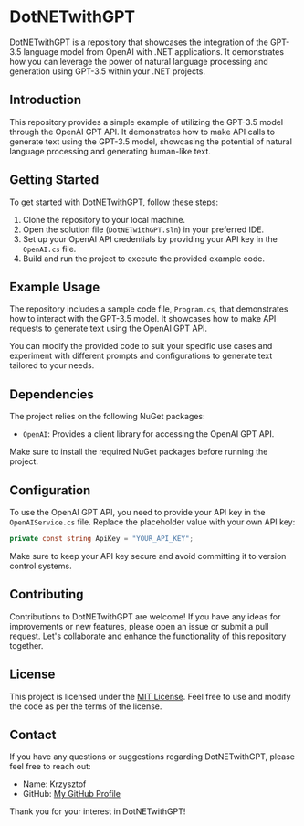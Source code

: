 # DotNETwithGPT

DotNETwithGPT is a repository that showcases the integration of the GPT-3.5 language model from OpenAI with .NET applications. It demonstrates how you can leverage the power of natural language processing and generation using GPT-3.5 within your .NET projects.

## Introduction

This repository provides a simple example of utilizing the GPT-3.5 model through the OpenAI GPT API. It demonstrates how to make API calls to generate text using the GPT-3.5 model, showcasing the potential of natural language processing and generating human-like text.

## Getting Started

To get started with DotNETwithGPT, follow these steps:

1. Clone the repository to your local machine.
2. Open the solution file (`DotNETwithGPT.sln`) in your preferred IDE.
3. Set up your OpenAI API credentials by providing your API key in the `OpenAI.cs` file.
4. Build and run the project to execute the provided example code.

## Example Usage

The repository includes a sample code file, `Program.cs`, that demonstrates how to interact with the GPT-3.5 model. It showcases how to make API requests to generate text using the OpenAI GPT API.

You can modify the provided code to suit your specific use cases and experiment with different prompts and configurations to generate text tailored to your needs.

## Dependencies

The project relies on the following NuGet packages:

- `OpenAI`: Provides a client library for accessing the OpenAI GPT API.

Make sure to install the required NuGet packages before running the project.

## Configuration

To use the OpenAI GPT API, you need to provide your API key in the `OpenAIService.cs` file. Replace the placeholder value with your own API key:

```csharp
private const string ApiKey = "YOUR_API_KEY";
```

Make sure to keep your API key secure and avoid committing it to version control systems.

## Contributing

Contributions to DotNETwithGPT are welcome! If you have any ideas for improvements or new features, please open an issue or submit a pull request. Let's collaborate and enhance the functionality of this repository together.

## License

This project is licensed under the [MIT License](LICENSE). Feel free to use and modify the code as per the terms of the license.

## Contact

If you have any questions or suggestions regarding DotNETwithGPT, please feel free to reach out:

- Name: Krzysztof
- GitHub: [My GitHub Profile](github.com/kris007iron)

Thank you for your interest in DotNETwithGPT!
